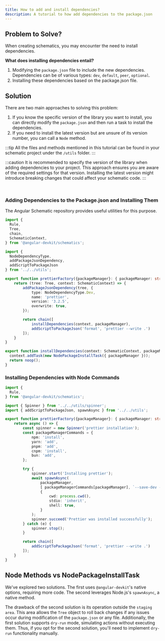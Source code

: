 ```yaml
---
title: How to add and install dependencies?
description: A tutorial to how add dependencies to the package.json
---
```


## Problem to Solve?

When creating schematics, you may encounter the need to install dependencies.

**What does installing dependencies entail?**

1. Modifying the `package.json` file to include the new dependencies. Dependencies can be of various types: `dev`, `default`, `peer`, `optional`.
2. Installing these dependencies based on the package.json file.

## Solution

There are two main approaches to solving this problem:

1. If you know the specific version of the library you want to install, you can directly modify the `package.json` and then run a task to install the dependencies.
2. If you need to install the latest version but are unsure of its version number, you can call a `Node` method.

:::tip
All the files and methods mentioned in this tutorial can be found in your schematic project under the `/utils` folder.
:::

:::caution
It is recommended to specify the version of the library when adding dependencies to your project. This approach ensures you are aware of the required settings for that version. Installing the latest version might introduce breaking changes that could affect your schematic code.
:::

&nbsp;

### Adding Dependencies to the Package.json and Installing Them

The Angular Schematic repository provides useful utilities for this purpose.

```typescript
import {
  Rule,
  Tree,
  chain,
  SchematicContext,
} from '@angular-devkit/schematics';

import {
  NodeDependencyType,
  addPackageJsonDependency,
  addScriptToPackageJson
} from '../../utils';

export function prettierFactory({packageManager}: { packageManager: string}): Rule {
    return (tree: Tree, context: SchematicContext) => {
        addPackageJsonDependency(tree, {
            type: NodeDependencyType.Dev,
            name: 'prettier',
            version: '3.2.5',
            overwrite: true,
        });

        return chain([
            installDependencies(context, packageManager),
            addScriptToPackageJson('format', 'prettier --write .')
        ]);
    }
}

export function installDependencies(context: SchematicContext, packageManager = 'npm') {
  context.addTask(new NodePackageInstallTask({ packageManager }));
  return noop();
}
```

### Installing Dependencies with Node Commands

```typescript
import {
  Rule,
} from '@angular-devkit/schematics';

import { Spinner } from '../../utils/spinner';
import { addScriptToPackageJson, spawnAsync } from '../../utils';

export function prettierFactory({packageManager}: { packageManager: string}): Rule {
    return async () => {
        const spinner = new Spinner('prettier installation');
        const packageManagerCommands = {
            npm: 'install',
            yarn: 'add',
            pnpm: 'add',
            cnpm: 'install',
            bun: 'add',
        };

        try {
            spinner.start('Installing prettier');
            await spawnAsync(
                packageManager,
                [ packageManagerCommands[packageManager], `--save-dev --save-exact prettier` ],
                {
                    cwd: process.cwd(),
                    stdio: 'inherit',
                    shell: true,
                }
            );
            spinner.succeed('Prettier was installed successfully');
        } catch (e) {
            spinner.stop();
        }

        return chain([
            addScriptToPackageJson('format', 'prettier --write .')
        ]);
    }
}
```

## Node Methods vs NodePackageInstallTask

We've explored two solutions. The first uses `@angular-devkit`'s native options, requiring more code. The second leverages Node.js's `spawnAsync`, a native method.

The drawback of the second solution is its operation outside the `staging area`. This area allows the `Tree` object to roll back changes if any issues occur during modification of the `package.json` or any file. Additionally, the first solution supports `dry-run` mode, simulating actions without executing them. Thus, if you opt for the second solution, you'll need to implement `dry-run` functionality manually.
